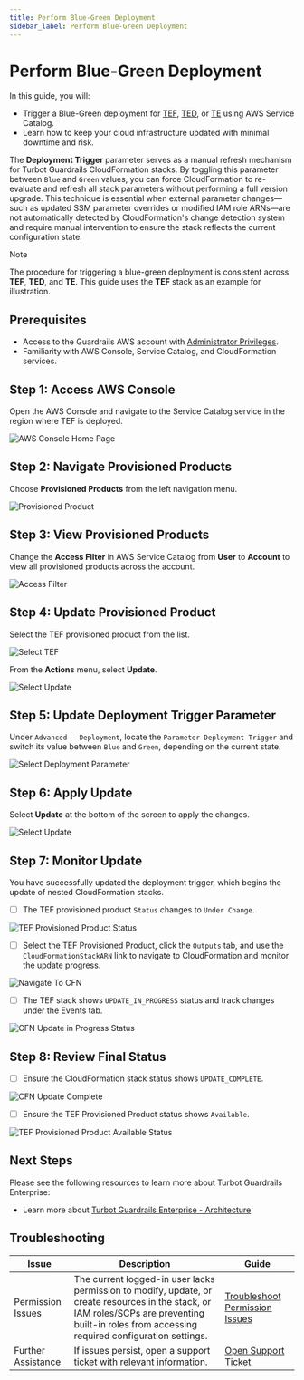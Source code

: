 ```yaml
---
title: Perform Blue-Green Deployment
sidebar_label: Perform Blue-Green Deployment
---
```


# Perform Blue-Green Deployment

In this guide, you will:

- Trigger a Blue-Green deployment for [TEF](https://turbot.com/guardrails/docs/reference/glossary#turbot-guardrails-enterprise-foundation-tef), [TED](https://turbot.com/guardrails/docs/reference/glossary#turbot-guardrails-enterprise-database-ted), or [TE](https://turbot.com/guardrails/docs/reference/glossary#turbot-guardrails-enterprise-te) using AWS Service Catalog.
- Learn how to keep your cloud infrastructure updated with minimal downtime and risk.

The **Deployment Trigger** parameter serves as a manual refresh mechanism for Turbot Guardrails CloudFormation stacks. By toggling this parameter between `Blue` and `Green` values, you can force CloudFormation to re-evaluate and refresh all stack parameters without performing a full version upgrade. This technique is essential when external parameter changes—such as updated SSM parameter overrides or modified IAM role ARNs—are not automatically detected by CloudFormation's change detection system and require manual intervention to ensure the stack reflects the current configuration state.

> [!NOTE]
> The procedure for triggering a blue-green deployment is consistent across **TEF**, **TED**, and **TE**. This guide uses the **TEF** stack as an example for illustration.

## Prerequisites

- Access to the Guardrails AWS account with [Administrator Privileges](/guardrails/docs/enterprise/FAQ/admin-permissions).
- Familiarity with AWS Console, Service Catalog, and CloudFormation services.

## Step 1: Access AWS Console

Open the AWS Console and navigate to the Service Catalog service in the region where TEF is deployed.

![AWS Console Home Page](./aws-console-service-catalog.png)

## Step 2: Navigate Provisioned Products

Choose **Provisioned Products** from the left navigation menu.

![Provisioned Product](./aws-service-catalog-select-provisioned-products.png)

## Step 3: View Provisioned Products

Change the **Access Filter** in AWS Service Catalog from **User** to **Account** to view all provisioned products across the account.

![Access Filter](./aws-service-catalog-access-filter.png)

## Step 4: Update Provisioned Product

Select the TEF provisioned product from the list.

![Select TEF](./aws-service-catalog-select-tef.png)

From the **Actions** menu, select **Update**.

![Select Update](./aws-service-catalog-actions-update.png)

## Step 5: Update Deployment Trigger Parameter

Under `Advanced – Deployment`, locate the `Parameter Deployment Trigger` and switch its value between `Blue` and `Green`, depending on the current state.

![Select Deployment Parameter](./aws-service-catalog-select-deployment-trigger.png)

## Step 6: Apply Update

Select **Update** at the bottom of the screen to apply the changes.

![Select Update](./aws-service-catalog-select-update.png)

## Step 7: Monitor Update

You have successfully updated the deployment trigger, which begins the update of nested CloudFormation stacks.

- [ ] The TEF provisioned product `Status` changes to `Under Change`.

![TEF Provisioned Product Status](./aws-service-catalog-tef-under-change.png)

- [ ] Select the TEF Provisioned Product, click the `Outputs` tab, and use the `CloudFormationStackARN` link to navigate to CloudFormation and monitor the update progress.

![Navigate To CFN](./aws-service-catalog-navigate-cfn.png)

- [ ] The TEF stack shows `UPDATE_IN_PROGRESS` status and track changes under the Events tab.

![CFN Update in Progress Status](./aws-cfn-update-in-progress.png)

## Step 8: Review Final Status

- [ ] Ensure the CloudFormation stack status shows `UPDATE_COMPLETE`.

![CFN Update Complete](./aws-cfn-update-complete.png)

- [ ] Ensure the TEF Provisioned Product status shows `Available`.

![TEF Provisioned Product Available Status](./aws-service-catalog-tef-available.png)

## Next Steps

Please see the following resources to learn more about Turbot Guardrails Enterprise:

- Learn more about [Turbot Guardrails Enterprise - Architecture](/guardrails/docs/enterprise/architecture)

## Troubleshooting

| Issue | Description | Guide |
|-------|-------------|-------|
| Permission Issues | The current logged-in user lacks permission to modify, update, or create resources in the stack, or IAM roles/SCPs are preventing built-in roles from accessing required configuration settings. | [Troubleshoot Permission Issues](guides/hosting-guardrails/installation/pre-installation/admin-permissions) |
| Further Assistance | If issues persist, open a support ticket with relevant information. | [Open Support Ticket](https://support.turbot.com) |
